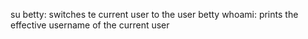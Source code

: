su betty: switches te current user to the user betty
whoami: prints the effective username of the current user
